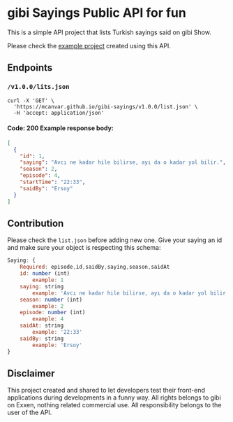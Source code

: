 # gibi Sayings Public API for fun

This is a simple API project that lists Turkish sayings said on gibi Show.

Please check the [example project](https://mcanvar.github.io/gibi-sayings/) created using this API.

## Endpoints

### `/v1.0.0/lits.json`

```
curl -X 'GET' \
  'https://mcanvar.github.io/gibi-sayings/v1.0.0/list.json' \
  -H 'accept: application/json'
  ```

#### Code: 200 Example response body:

```json
[
  {
    "id": 1,
    "saying": "Avcı ne kadar hile bilirse, ayı da o kadar yol bilir.",
    "season": 2,
    "episode": 4,
    "startTime": "22:33",
    "saidBy": "Ersoy"
  }
]

```

## Contribution

Please check the `list.json` before adding new one. Give your saying an id and make sure your object is respecting this
schema:
```js
Saying: {
    Required: episode,id,saidBy,saying,season,saidAt
    id: number (int)
        example: 1
    saying: string
        example: 'Avcı ne kadar hile bilirse, ayı da o kadar yol bilir.'
    season: number (int)
        example: 2
    episode: number (int)
        example: 4
    saidAt: string
        example: '22:33'
    saidBy: string
        example: 'Ersoy'
}
```


## Disclaimer

This project created and shared to let developers test their front-end applications during developments in a funny way.
All rights belongs to gibi on Exxen, nothing related commercial use. All responsibility belongs to the user of the API.
